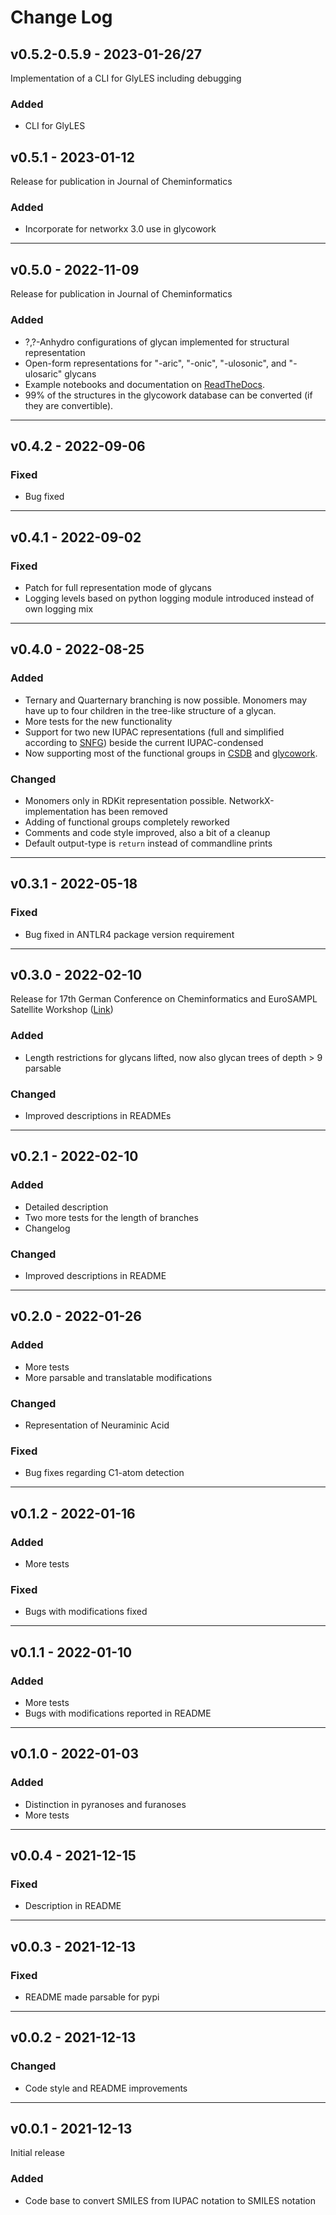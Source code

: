 # Change Log

## v0.5.2-0.5.9 - 2023-01-26/27

Implementation of a CLI for GlyLES including debugging

### Added

- CLI for GlyLES

## v0.5.1 - 2023-01-12

Release for publication in Journal of Cheminformatics 

### Added

- Incorporate for networkx 3.0 use in glycowork

---

## v0.5.0 - 2022-11-09

Release for publication in Journal of Cheminformatics 

### Added

- ?,?-Anhydro configurations of glycan implemented for structural representation
- Open-form representations for "-aric", "-onic", "-ulosonic", and "-ulosaric" glycans
- Example notebooks and documentation on [ReadTheDocs](https://glyles.readthedocs.io/en/latest/).
- 99% of the structures in the glycowork database can be converted (if they are convertible).

---

## v0.4.2 - 2022-09-06

### Fixed

- Bug fixed

---

## v0.4.1 - 2022-09-02

### Fixed

- Patch for full representation mode of glycans
- Logging levels based on python logging module introduced instead of own logging mix

---

## v0.4.0 - 2022-08-25

### Added

- Ternary and Quarternary branching is now possible. Monomers may have up to four children in the tree-like structure 
of a glycan.
- More tests for the new functionality
- Support for two new IUPAC representations (full and simplified according to 
[SNFG](https://www.ncbi.nlm.nih.gov/glycans/snfg.html)) beside the current IUPAC-condensed
- Now supporting most of the functional groups in 
  [CSDB](http://csdb.glycoscience.ru/snfgedit/snfgedit.html?expert=1&destination=structure) and 
  [glycowork](https://pypi.org/project/glycowork/). 

### Changed

- Monomers only in RDKit representation possible. NetworkX-implementation has been removed
- Adding of functional groups completely reworked
- Comments and code style improved, also a bit of a cleanup
- Default output-type is ``return`` instead of commandline prints

---

## v0.3.1 - 2022-05-18

### Fixed

- Bug fixed in ANTLR4 package version requirement

---

## v0.3.0 - 2022-02-10

Release for 17th German Conference on Cheminformatics and EuroSAMPL Satellite Workshop
([Link](https://veranstaltungen.gdch.de/tms/frontend/index.cfm?l=10916&sp_id=2))

### Added

- Length restrictions for glycans lifted, now also glycan trees of depth > 9 parsable

### Changed

- Improved descriptions in READMEs

---

## v0.2.1 - 2022-02-10

### Added

- Detailed description
- Two more tests for the length of branches
- Changelog

### Changed

- Improved descriptions in README

---

## v0.2.0 - 2022-01-26

### Added

- More tests
- More parsable and translatable modifications

### Changed

- Representation of Neuraminic Acid

### Fixed

- Bug fixes regarding C1-atom detection

---

## v0.1.2 - 2022-01-16

### Added

- More tests

### Fixed

- Bugs with modifications fixed


---

## v0.1.1 - 2022-01-10

### Added

- More tests
- Bugs with modifications reported in README

---

## v0.1.0 - 2022-01-03

### Added

- Distinction in pyranoses and furanoses
- More tests

---

## v0.0.4 - 2021-12-15

### Fixed

- Description in README

---

## v0.0.3 - 2021-12-13

### Fixed

- README made parsable for pypi

---

## v0.0.2 - 2021-12-13

### Changed

- Code style and README improvements

---

## v0.0.1 - 2021-12-13

Initial release

### Added

- Code base to convert SMILES from IUPAC notation to SMILES notation
